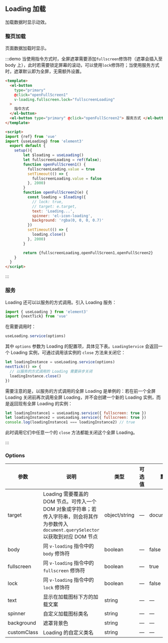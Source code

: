 ## Loading 加载

加载数据时显示动效。


### 整页加载

页面数据加载时显示。

:::demo 当使用指令方式时，全屏遮罩需要添加`fullscreen`修饰符（遮罩会插入至 body 上），此时若需要锁定屏幕的滚动，可以使用`lock`修饰符；当使用服务方式时，遮罩默认即为全屏，无需额外设置。

```html
<template>
  <el-button
    type="primary"
    @click="openFullScreen1"
    v-loading.fullscreen.lock="fullscreenLoading"
  >
    指令方式
  </el-button>
  <el-button type="primary" @click="openFullScreen2"> 服务方式 </el-button>
</template>

<script>
import {ref} from 'vue'
import {useLoading} from 'element3'
  export default {
    setup(){
        let $loading = useLoading()
        let fullscreenLoading = ref(false);
        function openFullScreen1() {
          fullscreenLoading.value = true
          setTimeout(() => {
            fullscreenLoading.value = false
          }, 2000)
        }
        function openFullScreen2(e) {
          const loading = $loading({
            // lock: true,
            // target: e.target,
            text: 'Loading...',
            spinner: 'el-icon-loading',
            background: 'rgba(0, 0, 0, 0.7)'
          })
          setTimeout(() => {
            loading.close()
          }, 2000)
        }

        return {fullscreenLoading,openFullScreen1,openFullScreen2}
    }
  }
</script>
```

:::

### 服务

Loading 还可以以服务的方式调用。引入 Loading 服务：

```javascript
import { useLoading } from 'element3'
import {nextTick} from 'vue'
```

在需要调用时：

```javascript
useLoading.service(options)
```

其中 `options` 参数为 Loading 的配置项，具体见下表。`LoadingService` 会返回一个 Loading 实例，可通过调用该实例的 `close` 方法来关闭它：

```javascript
let loadingInstance = useLoading.service(options)
nextTick(() => {
  // 以服务的方式调用的 Loading 需要异步关闭
  loadingInstance.close()
})
```

需要注意的是，以服务的方式调用的全屏 Loading 是单例的：若在前一个全屏 Loading 关闭前再次调用全屏 Loading，并不会创建一个新的 Loading 实例，而是返回现有全屏 Loading 的实例：

```javascript
let loadingInstance1 = useLoading.service({ fullscreen: true })
let loadingInstance2 = useLoading.service({ fullscreen: true })
console.log(loadingInstance1 === loadingInstance2) // true
```

此时调用它们中任意一个的 `close` 方法都能关闭这个全屏 Loading。


:::

### Options

| 参数        | 说明                                                                                                                                       | 类型          | 可选值 | 默认值        |
| ----------- | ------------------------------------------------------------------------------------------------------------------------------------------ | ------------- | ------ | ------------- |
| target      | Loading 需要覆盖的 DOM 节点。可传入一个 DOM 对象或字符串；若传入字符串，则会将其作为参数传入 `document.querySelector`以获取到对应 DOM 节点 | object/string | —      | document.body |
| body        | 同 `v-loading` 指令中的 `body` 修饰符                                                                                                      | boolean       | —      | false         |
| fullscreen  | 同 `v-loading` 指令中的 `fullscreen` 修饰符                                                                                                | boolean       | —      | true          |
| lock        | 同 `v-loading` 指令中的 `lock` 修饰符                                                                                                      | boolean       | —      | false         |
| text        | 显示在加载图标下方的加载文案                                                                                                               | string        | —      | —             |
| spinner     | 自定义加载图标类名                                                                                                                         | string        | —      | —             |
| background  | 遮罩背景色                                                                                                                                 | string        | —      | —             |
| customClass | Loading 的自定义类名                                                                                                                       | string        | —      | —             |
